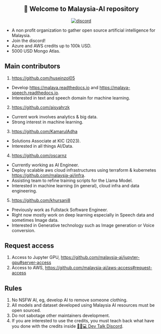 <h2 align="center">👋 Welcome to Malaysia-AI repository</h2>

<p align="center">
    <a href="https://discord.gg/StCpntxf"><img alt="discord" src="https://img.shields.io/badge/discord%20server-Llama--Project-rgb(118,138,212).svg"></a>
</p>

- A non profit organization to gather open source artificial intelligence for Malaysia.
- Join the discord!
- Azure and AWS credits up to 100k USD.
- 5000 USD Mongo Atlas.

## Main contributors

1. https://github.com/huseinzol05

- Develop https://malaya.readthedocs.io and https://malaya-speech.readthedocs.io.
- Interested in text and speech domain for machine learning.

2. https://github.com/aisyahrzk

- Current work involves analytics & big data.
- Strong interest in machine learning.

3. https://github.com/KamarulAdha

- Solutions Associate at KIC (2023).
- Interested in all things AI/Data.

4. https://github.com/oscarnz
   
- Currently working as AI Engineer.
- Deploy scalable aws cloud infrastructures using terraform & kubernetes https://github.com/malaysia-ai/infra.
- Assisting team to refine training scripts for the Llama Model.
- Interested in machine learning (in general), cloud infra and data engineering.

5. https://github.com/khursani8

- Previously work as Fullstack Software Engineer.
- Right now mostly work on deep learning especially in Speech data and sometimes Image data.
- Interested in Generative technology such as Image generation or Voice conversion.

## Request access

1. Access to Jupyter GPU, https://github.com/malaysia-ai/jupyter-gpu#server-access
2. Access to AWS, https://github.com/malaysia-ai/aws-access#request-access

## Rules

1. No NSFW AI, eg, develop AI to remove someone clothing.
2. All models and dataset developed using Malaysia AI resources must be open sourced.
3. Do not sabotage other maintainers development.
4. If you are interested to use the credits, you must teach back what have you done with the credits inside [👨🏻💻 Dev Talk Discord](https://discord.com/servers/dev-talk-1093904748521996298).
